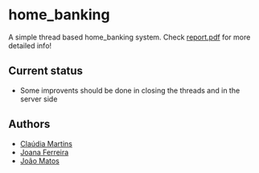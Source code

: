 # home_banking
A simple thread based home_banking system.
Check [report.pdf](https://github.com/joanaferreira0011/home_banking/blob/master/report.pdf) for more detailed info!

## Current status
* Some improvents should be done in closing the threads and in the server side

## Authors

* [Claúdia Martins](https://github.com/claudiaicmartins "claudiaicmartins")
* [Joana Ferreira](https://github.com/joanaferreira0011 "joanaferreira0011")
* [João Matos](https://github.com/joaonmatos "joaonmatos")



